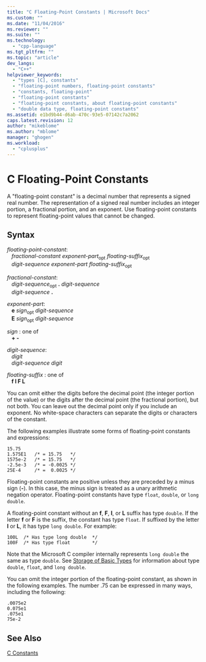 ```yaml
---
title: "C Floating-Point Constants | Microsoft Docs"
ms.custom: ""
ms.date: "11/04/2016"
ms.reviewer: ""
ms.suite: ""
ms.technology: 
  - "cpp-language"
ms.tgt_pltfrm: ""
ms.topic: "article"
dev_langs: 
  - "C++"
helpviewer_keywords: 
  - "types [C], constants"
  - "floating-point numbers, floating-point constants"
  - "constants, floating-point"
  - "floating-point constants"
  - "floating-point constants, about floating-point constants"
  - "double data type, floating-point constants"
ms.assetid: e1bd9b44-d6ab-470c-93e5-07142c7a2062
caps.latest.revision: 12
author: "mikeblome"
ms.author: "mblome"
manager: "ghogen"
ms.workload: 
  - "cplusplus"
---
```

# C Floating-Point Constants
A "floating-point constant" is a decimal number that represents a signed real number. The representation of a signed real number includes an integer portion, a fractional portion, and an exponent. Use floating-point constants to represent floating-point values that cannot be changed.  
  
## Syntax  
 *floating-point-constant*:  
 &nbsp;&nbsp; *fractional-constant exponent-part*<sub>opt</sub> *floating-suffix*<sub>opt</sub>  
 &nbsp;&nbsp; *digit-sequence exponent-part floating-suffix*<sub>opt</sub>  
  
 *fractional-constant*:  
 &nbsp;&nbsp; *digit-sequence*<sub>opt</sub> **.** *digit-sequence*  
 &nbsp;&nbsp; *digit-sequence*  **.**  
  
 *exponent-part*:  
 &nbsp;&nbsp; **e**  *sign*<sub>opt</sub> *digit-sequence*  
 &nbsp;&nbsp; **E**  *sign*<sub>opt</sub> *digit-sequence*  
  
 *sign* : one of  
 &nbsp;&nbsp; **+ -**  
  
 *digit-sequence*:  
 &nbsp;&nbsp; *digit*  
 &nbsp;&nbsp; *digit-sequence digit*  
  
 *floating-suffix* : one of  
 &nbsp;&nbsp; **f l F L**  
  
 You can omit either the digits before the decimal point (the integer portion of the value) or the digits after the decimal point (the fractional portion), but not both. You can leave out the decimal point only if you include an exponent. No white-space characters can separate the digits or characters of the constant.  
  
 The following examples illustrate some forms of floating-point constants and expressions:  
  
```  
15.75  
1.575E1   /* = 15.75   */  
1575e-2   /* = 15.75   */  
-2.5e-3   /* = -0.0025 */  
25E-4     /* =  0.0025 */  
```  
  
 Floating-point constants are positive unless they are preceded by a minus sign (**-**). In this case, the minus sign is treated as a unary arithmetic negation operator. Floating-point constants have type `float`, `double`, or `long double`.  
  
 A floating-point constant without an **f**, **F**, **l**, or **L** suffix has type `double`. If the letter **f** or **F** is the suffix, the constant has type `float`. If suffixed by the letter **l** or **L**, it has type `long double`. For example:  
  
```  
100L  /* Has type long double  */  
100F  /* Has type float        */  
```  
  
 Note that the Microsoft C compiler internally represents `long double` the same as type `double`. See [Storage of Basic Types](../c-language/storage-of-basic-types.md) for information about type `double`, `float`, and `long double`.  
  
 You can omit the integer portion of the floating-point constant, as shown in the following examples. The number .75 can be expressed in many ways, including the following:  
  
```  
.0075e2  
0.075e1  
.075e1  
75e-2  
```  
  
## See Also  
 [C Constants](../c-language/c-constants.md)